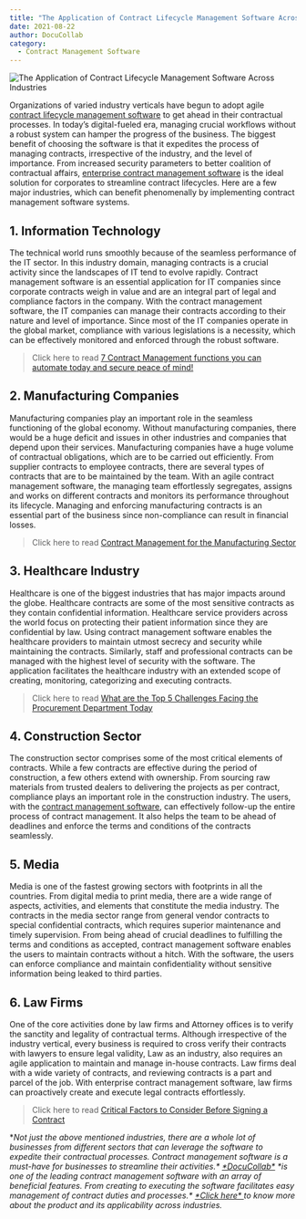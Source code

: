 ```yaml
---
title: "The Application of Contract Lifecycle Management Software Across Industries"
date: 2021-08-22
author: DocuCollab
category:
  - Contract Management Software
---
```


![The Application of Contract Lifecycle Management Software Across Industries](/img/blog/the-application-of-contract-lifecycle-850x429.jpg)

Organizations of varied industry verticals have begun to adopt agile [contract lifecycle management software](https://docucollab.com/contract-management-software/) to get ahead in their contractual processes. In today’s digital-fueled era, managing crucial workflows without a robust system can hamper the progress of the business. The biggest benefit of choosing the software is that it expedites the process of managing contracts, irrespective of the industry, and the level of importance. From increased security parameters to better coalition of contractual affairs, [enterprise contract management software](https://docucollab.com/contract-management-software/) is the ideal solution for corporates to streamline contract lifecycles. Here are a few major industries, which can benefit phenomenally by implementing contract management software systems.

## 1. Information Technology

The technical world runs smoothly because of the seamless performance of the IT sector. In this industry domain, managing contracts is a crucial activity since the landscapes of IT tend to evolve rapidly. Contract management software is an essential application for IT companies since corporate contracts weigh in value and are an integral part of legal and compliance factors in the company. With the contract management software, the IT companies can manage their contracts according to their nature and level of importance. Since most of the IT companies operate in the global market, compliance with various legislations is a necessity, which can be effectively monitored and enforced through the robust software.

> Click here to read [7 Contract Management functions you can automate today and secure peace of mind!](https://docucollab.com/7-contract-management-functions-you-can-automate-today-and-secure-peace-of-mind/)

## 2. Manufacturing Companies

Manufacturing companies play an important role in the seamless functioning of the global economy. Without manufacturing companies, there would be a huge deficit and issues in other industries and companies that depend upon their services. Manufacturing companies have a huge volume of contractual obligations, which are to be carried out efficiently. From supplier contracts to employee contracts, there are several types of contracts that are to be maintained by the team. With an agile contract management software, the managing team effortlessly segregates, assigns and works on different contracts and monitors its performance throughout its lifecycle. Managing and enforcing manufacturing contracts is an essential part of the business since non-compliance can result in financial losses.

> Click here to read [Contract Management for the Manufacturing Sector](https://docucollab.com/contract-management-for-the-manufacturing-sector/)

## 3. Healthcare Industry

Healthcare is one of the biggest industries that has major impacts around the globe. Healthcare contracts are some of the most sensitive contracts as they contain confidential information. Healthcare service providers across the world focus on protecting their patient information since they are confidential by law. Using contract management software enables the healthcare providers to maintain utmost secrecy and security while maintaining the contracts. Similarly, staff and professional contracts can be managed with the highest level of security with the software. The application facilitates the healthcare industry with an extended scope of creating, monitoring, categorizing and executing contracts.

> Click here to read [What are the Top 5 Challenges Facing the Procurement Department Today](https://docucollab.com/what-are-the-top-5-challenges-facing-the-procurement-department-today/)

## 4. Construction Sector

The construction sector comprises some of the most critical elements of contracts. While a few contracts are effective during the period of construction, a few others extend with ownership. From sourcing raw materials from trusted dealers to delivering the projects as per contract, compliance plays an important role in the construction industry. The users, with the [contract management software](https://docucollab.com/contract-management-software/), can effectively follow-up the entire process of contract management. It also helps the team to be ahead of deadlines and enforce the terms and conditions of the contracts seamlessly.

## 5. Media

Media is one of the fastest growing sectors with footprints in all the countries. From digital media to print media, there are a wide range of aspects, activities, and elements that constitute the media industry. The contracts in the media sector range from general vendor contracts to special confidential contracts, which requires superior maintenance and timely supervision. From being ahead of crucial deadlines to fulfilling the terms and conditions as accepted, contract management software enables the users to maintain contracts without a hitch. With the software, the users can enforce compliance and maintain confidentiality without sensitive information being leaked to third parties.

## 6. Law Firms

One of the core activities done by law firms and Attorney offices is to verify the sanctity and legality of contractual terms. Although irrespective of the industry vertical, every business is required to cross verify their contracts with lawyers to ensure legal validity, Law as an industry, also requires an agile application to maintain and manage in-house contracts. Law firms deal with a wide variety of contracts, and reviewing contracts is a part and parcel of the job. With enterprise contract management software, law firms can proactively create and execute legal contracts effortlessly.

> Click here to read [Critical Factors to Consider Before Signing a Contract](https://docucollab.com/critical-factors-to-consider-before-signing-a-contract/)

\*_Not just the above mentioned industries, there are a whole lot of businesses from different sectors that can leverage the software to expedite their contractual processes. Contract management software is a must-have for businesses to streamline their activities.\* [\*DocuCollab\*](https://docucollab.com/) \*is one of the leading contract management software with an array of beneficial features. From creating to executing the software facilitates easy management of contract duties and processes.\* [\*Click here\* ](https://docucollab.com/book-demo/)to know more about the product and its applicability across industries._
